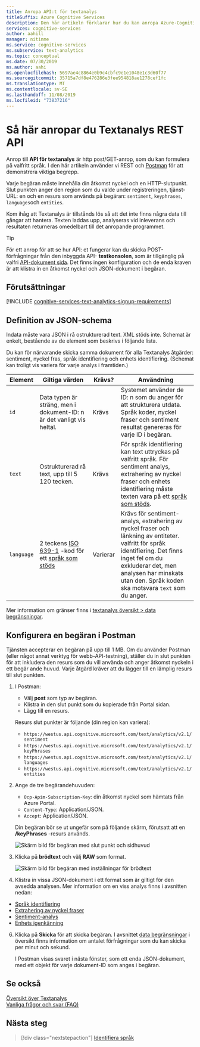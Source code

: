 ```yaml
---
title: Anropa API:t för textanalys
titleSuffix: Azure Cognitive Services
description: Den här artikeln förklarar hur du kan anropa Azure-Cognitive Services Textanalys REST API och Postman.
services: cognitive-services
author: aahill
manager: nitinme
ms.service: cognitive-services
ms.subservice: text-analytics
ms.topic: conceptual
ms.date: 07/30/2019
ms.author: aahi
ms.openlocfilehash: 5697ae4c8864e0b9c4cbfc9e1e1048e1c3d60f77
ms.sourcegitcommit: 35715a7df8e476286e3fee954818ae1278cef1fc
ms.translationtype: MT
ms.contentlocale: sv-SE
ms.lasthandoff: 11/08/2019
ms.locfileid: "73837216"
---
```

# <a name="how-to-call-the-text-analytics-rest-api"></a>Så här anropar du Textanalys REST API

Anrop till **API för textanalys** är http post/GET-anrop, som du kan formulera på valfritt språk. I den här artikeln använder vi REST och [Postman](https://chrome.google.com/webstore/detail/postman/fhbjgbiflinjbdggehcddcbncdddomop) för att demonstrera viktiga begrepp.

Varje begäran måste innehålla din åtkomst nyckel och en HTTP-slutpunkt. Slut punkten anger den region som du valde under registreringen, tjänst-URL: en och en resurs som används på begäran: `sentiment`, `keyphrases`, `languages`och `entities`. 

Kom ihåg att Textanalys är tillstånds lös så att det inte finns några data till gångar att hantera. Texten laddas upp, analyseras vid inleverans och resultaten returneras omedelbart till det anropande programmet.

> [!Tip]
> För ett anrop för att se hur API: et fungerar kan du skicka POST-förfrågningar från den inbyggda API- **testkonsolen**, som är tillgänglig på valfri [API-dokument sida](https://westcentralus.dev.cognitive.microsoft.com/docs/services/TextAnalytics-v2-1/operations/56f30ceeeda5650db055a3c6). Det finns ingen konfiguration och de enda kraven är att klistra in en åtkomst nyckel och JSON-dokument i begäran. 

## <a name="prerequisites"></a>Förutsättningar

[!INCLUDE [cognitive-services-text-analytics-signup-requirements](../../../../includes/cognitive-services-text-analytics-signup-requirements.md)]

<a name="json-schema"></a>

## <a name="json-schema-definition"></a>Definition av JSON-schema

Indata måste vara JSON i rå ostrukturerad text. XML stöds inte. Schemat är enkelt, bestående av de element som beskrivs i följande lista. 

Du kan för närvarande skicka samma dokument för alla Textanalys åtgärder: sentiment, nyckel fras, språk identifiering och enhets identifiering. (Schemat kan troligt vis variera för varje analys i framtiden.)

| Element | Giltiga värden | Krävs? | Användning |
|---------|--------------|-----------|-------|
|`id` |Data typen är sträng, men i dokument-ID: n är det vanligt vis heltal. | Krävs | Systemet använder de ID: n som du anger för att strukturera utdata. Språk koder, nyckel fraser och sentiment resultat genereras för varje ID i begäran.|
|`text` | Ostrukturerad rå text, upp till 5 120 tecken. | Krävs | För språk identifiering kan text uttryckas på valfritt språk. För sentiment analys, extrahering av nyckel fraser och enhets identifiering måste texten vara på ett [språk som stöds](../text-analytics-supported-languages.md). |
|`language` | 2 teckens [ISO 639-1](https://en.wikipedia.org/wiki/List_of_ISO_639-1_codes) -kod för ett [språk som stöds](../text-analytics-supported-languages.md) | Varierar | Krävs för sentiment-analys, extrahering av nyckel fraser och länkning av entiteter. valfritt för språk identifiering. Det finns inget fel om du exkluderar det, men analysen har minskats utan den. Språk koden ska motsvara `text` som du anger. |

Mer information om gränser finns i [textanalys översikt > data begränsningar](../overview.md#data-limits). 

## <a name="set-up-a-request-in-postman"></a>Konfigurera en begäran i Postman

Tjänsten accepterar en begäran på upp till 1 MB. Om du använder Postman (eller något annat verktyg för webb-API-testning), ställer du in slut punkten för att inkludera den resurs som du vill använda och anger åtkomst nyckeln i ett begär ande huvud. Varje åtgärd kräver att du lägger till en lämplig resurs till slut punkten. 

1. I Postman:

   + Välj **post** som typ av begäran.
   + Klistra in den slut punkt som du kopierade från Portal sidan.
   + Lägg till en resurs.

   Resurs slut punkter är följande (din region kan variera):

   + `https://westus.api.cognitive.microsoft.com/text/analytics/v2.1/sentiment`
   + `https://westus.api.cognitive.microsoft.com/text/analytics/v2.1/keyPhrases`
   + `https://westus.api.cognitive.microsoft.com/text/analytics/v2.1/languages`
   + `https://westus.api.cognitive.microsoft.com/text/analytics/v2.1/entities`

2. Ange de tre begärandehuvuden:

   + `Ocp-Apim-Subscription-Key`: din åtkomst nyckel som hämtats från Azure Portal.
   + `Content-Type`: Application/JSON.
   + `Accept`: Application/JSON.

   Din begäran bör se ut ungefär som på följande skärm, förutsatt att en **/keyPhrases** -resurs används.

   ![Skärm bild för begäran med slut punkt och sidhuvud](../media/postman-request-keyphrase-1.png)

4. Klicka på **brödtext** och välj **RAW** som format.

   ![Skärm bild för begäran med inställningar för brödtext](../media/postman-request-body-raw.png)

5. Klistra in vissa JSON-dokument i ett format som är giltigt för den avsedda analysen. Mer information om en viss analys finns i avsnitten nedan:

  + [Språk identifiering](text-analytics-how-to-language-detection.md)  
  + [Extrahering av nyckel fraser](text-analytics-how-to-keyword-extraction.md)  
  + [Sentiment-analys](text-analytics-how-to-sentiment-analysis.md)  
  + [Enhets igenkänning](text-analytics-how-to-entity-linking.md)  


6. Klicka på **Skicka** för att skicka begäran. I avsnittet [data begränsningar](../overview.md#data-limits) i översikt finns information om antalet förfrågningar som du kan skicka per minut och sekund.

   I Postman visas svaret i nästa fönster, som ett enda JSON-dokument, med ett objekt för varje dokument-ID som anges i begäran.

## <a name="see-also"></a>Se också 

 [Översikt över Textanalys](../overview.md)  
 [Vanliga frågor och svar (FAQ)](../text-analytics-resource-faq.md)

## <a name="next-steps"></a>Nästa steg

> [!div class="nextstepaction"]
> [Identifiera språk](text-analytics-how-to-language-detection.md)
